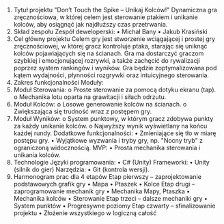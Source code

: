 1. Tytuł projektu
"Don’t Touch the Spike – Unikaj Kolców!"
Dynamiczna gra zręcznościowa, w której celem jest sterowanie ptakiem i unikanie kolców, aby osiągnąć jak najdłuższy czas przetrwania.
2. Skład zespołu
Zespół deweloperski:
•	Michał Bany
•	Jakub Krasiński
3. Cel główny projektu
Celem gry jest stworzenie wciągającej i prostej gry zręcznościowej, w której gracz kontroluje ptaka, starając się uniknąć kolców pojawiających się na ścianach. Gra ma dostarczyć graczom szybkiej i emocjonującej rozrywki, a także zachęcić do rywalizacji poprzez system rankingów i wyników. Gra będzie zoptymalizowana pod kątem wydajności, płynności rozgrywki oraz intuicyjnego sterowania.
4. Zakres funkcjonalności
Moduły:
1.	Moduł Sterowania:
o	Proste sterowanie za pomocą dotyku ekranu (tap).
o	Mechanika lotu oparta na grawitacji i siłach odrzutu.
2.	Moduł Kolców:
o	Losowe generowanie kolców na ścianach.
o	Zwiększająca się trudność wraz z postępem gry.
3.	Moduł Wyników:
o	System punktowy, w którym gracz zdobywa punkty za każdy unikanie kolców.
o	Najwyższy wynik wyświetlany na końcu każdej rundy.
Dodatkowe funkcjonalności:
•	Zmieniające się tło w miarę postępu gry.
•	Wyjątkowe wyzwania i tryby gry, np. "Nocny tryb" z ograniczoną widocznością.
MVP:
•	Prosta mechanika sterowania i unikania kolców.
 
5. Technologie
Języki programowania:
•	C# (Unity)
Frameworki:
•	Unity (silnik do gier)
Narzędzia:
•	Git (kontrola wersji).
6. Harmonogram prac dla 4 etapów
Etap pierwszy – zaprojektowanie podstawowych grafik gry
•	Mapa
• Ptaszek
• Kolce
Etap drugi – zaprogramowanie mechanik gry
•	Mechanika Mapy, Ptaszka
•	Mechanika kolców
•	Sterowanie
Etap trzeci – dalsze mechaniki gry
•	System punktów 
•	Progresywne poziomy
Etap czwarty – sfinalizowanie projektu
• Złożenie wszystkiego w logiczną całość


